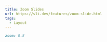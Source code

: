 ```yaml
---
title: Zoom Slides
url: https://sli.dev/features/zoom-slide.html
tags:
  - Layout
---
```


```md
zoom: 0.8
```
